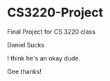 # CS3220-Project
Final Project for CS 3220 class

Daniel Sucks

I think he's an okay dude.

Gee thanks!
